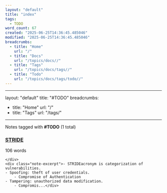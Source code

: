 ```yaml
---
layout: "default"
title: "index"
tags:
  - TODO
word_count: 67
created: "2025-06-25T14:36:45.485046"
modified: "2025-06-25T14:36:45.485046"
breadcrumbs:
  - title: "Home"
    url: "/"
  - title: "Docs"
    url: "/topics/docs//"
  - title: "Tags"
    url: "/topics/docs/tags//"
  - title: "Todo"
    url: "/topics/docs/tags/todo//"
---
```

---
layout: "default"
title: "#TODO"
breadcrumbs:
  - title: "Home"
    url: "/"
  - title: "Tags"
    url: "/tags/"
---
Notes tagged with **#TODO** (1 total)

<div class="note-grid">

<div class="note-card">
    <h3><a href="cse/cryptography/stride/">STRIDE</a></h3>
    <div class="note-meta">
        106 words
        
    </div>
    <div class="note-excerpt">- STRIDEacronym is categorization of vulnerabilities.
	- Spoofing: theft of user credentials.
		- Compromise of Authentication
	- Tampering: unauthorized data modification.
		- Compromis...</div>
</div>
</div>